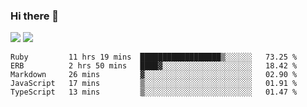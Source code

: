 ### Hi there 👋

<!--
**sasharevzin/sasharevzin** is a ✨ _special_ ✨ repository because its `README.md` (this file) appears on your GitHub profile.

Here are some ideas to get you started:

- 🔭 I’m currently working on ...
- 🌱 I’m currently learning ...
- 👯 I’m looking to collaborate on ...
- 🤔 I’m looking for help with ...
- 💬 Ask me about ...
- 📫 How to reach me: ...
- 😄 Pronouns: ...
- ⚡ Fun fact: ...
-->

![](https://yusufozturk.vercel.app/api?username=sasharevzin&hide_title=true&include_all_commits=true&count_private=true&show_icons=true) ![](https://yusufozturk.vercel.app/api/top-langs/?username=sasharevzin&layout=compact&langs_count=10&hide=apacheconf,coffeescript)

<!--START_SECTION:waka-->
```text
Ruby         11 hrs 19 mins  ██████████████████▒░░░░░░   73.25 % 
ERB          2 hrs 50 mins   ████▓░░░░░░░░░░░░░░░░░░░░   18.42 % 
Markdown     26 mins         ▓░░░░░░░░░░░░░░░░░░░░░░░░   02.90 % 
JavaScript   17 mins         ▒░░░░░░░░░░░░░░░░░░░░░░░░   01.91 % 
TypeScript   13 mins         ▒░░░░░░░░░░░░░░░░░░░░░░░░   01.47 % 
```
<!--END_SECTION:waka-->
